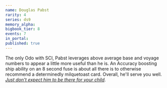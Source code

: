 ```yaml
---
name: Douglas Pabst
rarity: 4
series: ds9
memory_alpha:
bigbook_tier: 8
events: 7
in_portal:
published: true
---
```


The only Odo with SCI, Pabst leverages above average base and voyage numbers to appear a little more useful than he is. An Accuracy boosting ship ability on an 8 second fuse is about all there is to otherwise recommend a determinedly milquetoast card. Overall, he'll serve you well. [_Just don't expect him to be there for your child_](https://youtu.be/puaD_5H0xsU?t=129).
